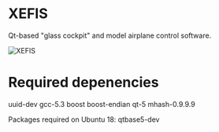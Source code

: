 XEFIS
=====

Qt-based "glass cockpit" and model airplane control software.

![XEFIS](http://mcv.mulabs.org/app/xefis/screenshot-005.png)

Required depenencies
====================

uuid-dev
gcc-5.3
boost
boost-endian
qt-5
mhash-0.9.9.9

Packages required on Ubuntu 18:
	qtbase5-dev

